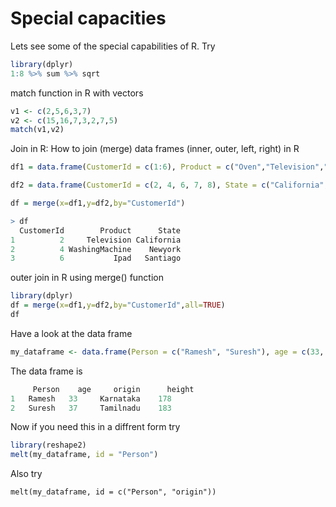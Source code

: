 # Special capacities 

Lets see some of the special capabilities of R. Try
```R
library(dplyr)
1:8 %>% sum %>% sqrt
```



match function in R with vectors
```R
v1 <- c(2,5,6,3,7)
v2 <- c(15,16,7,3,2,7,5)
match(v1,v2)
```
Join in R: How to join (merge) data frames (inner, outer, left, right) in R

```R
df1 = data.frame(CustomerId = c(1:6), Product = c("Oven","Television","Mobile","WashingMachine","Lightings","Ipad"))
```
```R
df2 = data.frame(CustomerId = c(2, 4, 6, 7, 8), State = c("California","Newyork","Santiago","Texas","Indiana")) 
```

```R
df = merge(x=df1,y=df2,by="CustomerId")
```
```R
> df
  CustomerId        Product      State
1          2     Television California
2          4 WashingMachine    Newyork
3          6           Ipad   Santiago
```

outer join in R using merge() function
```R
library(dplyr)
df = merge(x=df1,y=df2,by="CustomerId",all=TRUE)
df
```


Have a look at the data frame 
```R
my_dataframe <- data.frame(Person = c("Ramesh", "Suresh"), age = c(33, 37), origin = c("Karnataka", "Tamilnadu"), height = c(178, 183))
```

The data frame is 
```R
     Person    age     origin	   height
1 	Ramesh	 33  	Karnataka    178
2 	Suresh 	 37 	Tamilnadu    183
```
Now if you need this in a diffrent form try
```R
library(reshape2)
melt(my_dataframe, id = "Person")
```
Also try
```
melt(my_dataframe, id = c("Person", "origin"))
```
